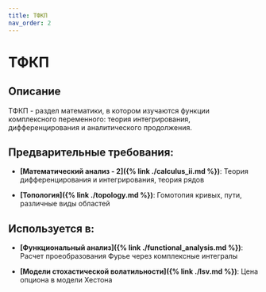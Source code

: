 ```yaml
---
title: ТФКП
nav_order: 2
---
```


# ТФКП


## Описание 
ТФКП - раздел математики, в котором изучаются функции комплексного переменного: 
теория интегрирования, дифференцирования и аналитического продолжения.


## Предварительные требования:

- **[Математический анализ - 2]({% link ./calculus_ii.md %})**: Теория дифференцирования и интегрирования, теория рядов


- **[Топология]({% link ./topology.md %})**: Гомотопия кривых, пути, различные виды областей



## Используется в:

- **[Функциональный анализ]({% link ./functional_analysis.md %})**: Расчет проеобразования Фурье через комплексные интегралы


- **[Модели стохастической волатильности]({% link ./lsv.md %})**: Цена опциона в модели Хестона 

